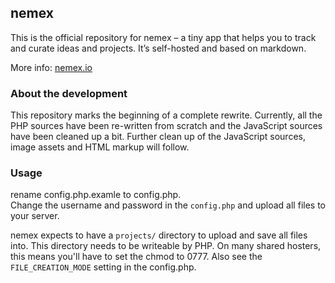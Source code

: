 ## nemex

This is the official repository for nemex – a tiny app that helps you to track and curate ideas and projects. It’s self-hosted and based on markdown.

More info: [nemex.io](http://nemex.io)


### About the development

This repository marks the beginning of a complete rewrite. Currently, all the PHP sources have been re-written from scratch and the JavaScript sources have been cleaned up a bit. Further clean up of the JavaScript sources, image assets and HTML markup will follow.


### Usage

rename config.php.examle to config.php.  
Change the username and password in the `config.php` and upload all files to your server. 

nemex expects to have a `projects/` directory to upload and save all files into. This directory needs to be writeable by PHP. On many shared hosters, this means you'll have to set the chmod to 0777. Also see the `FILE_CREATION_MODE` setting in the config.php.


